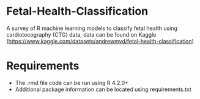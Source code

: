 # Fetal-Health-Classification
A survey of R  machine learning models to classify fetal health using cardiotocography (CTG) data, data can be found on Kaggle (https://www.kaggle.com/datasets/andrewmvd/fetal-health-classification)

# Requirements
- The .rmd file code can be run using R 4.2.0+
- Additional package information can be located using requirements.txt